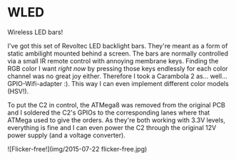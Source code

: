 # WLED

Wireless LED bars!

I've got this set of Revoltec LED backlight bars. They're meant as a form of static ambilight mounted behind a screen. The bars are normally controlled via a small IR remote control with annoying membrane keys. Finding the RGB color I want *right now* by pressing those keys endlessly for each color channel was no great joy either. Therefore I took a Carambola 2 as... well... GPIO-Wifi-adapter :). This way I can even implement different color models (HSV!).

To put the C2 in control, the ATMega8 was removed from the original PCB and I soldered the C2's GPIOs to the corresponding lanes where that ATMega used to give the orders. As they're both working with 3.3V levels, everything is fine and I can even power the C2 through the original 12V power supply (and a voltage converter).

![Flicker-free!](img/2015-07-22 flicker-free.jpg)

